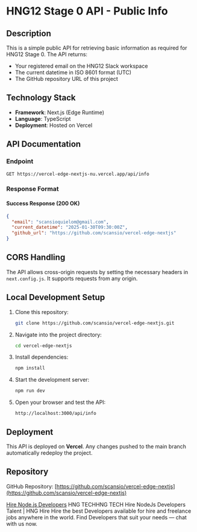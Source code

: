 # HNG12 Stage 0 API - Public Info

## Description

This is a simple public API for retrieving basic information as required for HNG12 Stage 0. The API returns:

- Your registered email on the HNG12 Slack workspace
- The current datetime in ISO 8601 format (UTC)
- The GitHub repository URL of this project

## Technology Stack

- **Framework**: Next.js (Edge Runtime)
- **Language**: TypeScript
- **Deployment**: Hosted on Vercel

## API Documentation

### **Endpoint**

```plaintext
GET https://vercel-edge-nextjs-nu.vercel.app/api/info
```

### **Response Format**

#### **Success Response (200 OK)**

```json
{
  "email": "scansioquielom@gmail.com",
  "current_datetime": "2025-01-30T09:30:00Z",
  "github_url": "https://github.com/scansio/vercel-edge-nextjs"
}
```

## CORS Handling

The API allows cross-origin requests by setting the necessary headers in `next.config.js`. It supports requests from any origin.

## Local Development Setup

1. Clone this repository:
   ```sh
   git clone https://github.com/scansio/vercel-edge-nextjs.git
   ```
2. Navigate into the project directory:
   ```sh
   cd vercel-edge-nextjs
   ```
3. Install dependencies:
   ```sh
   npm install
   ```
4. Start the development server:
   ```sh
   npm run dev
   ```
5. Open your browser and test the API:
   ```plaintext
   http://localhost:3000/api/info
   ```

## Deployment

This API is deployed on **Vercel**. Any changes pushed to the main branch automatically redeploy the project.

## Repository

GitHub Repository: [https://github.com/scansio/vercel-edge-nextjs](https://github.com/scansio/vercel-edge-nextjs)

[Hire Node.js Developers](https://hng.tech/hire/nodejs-developers)
HNG TECHHNG TECH
Hire NodeJs Developers Talent | HNG Hire
Hire the best Developers available for hire and freelance jobs anywhere in the world. Find Developers that suit your needs — chat with us now.

